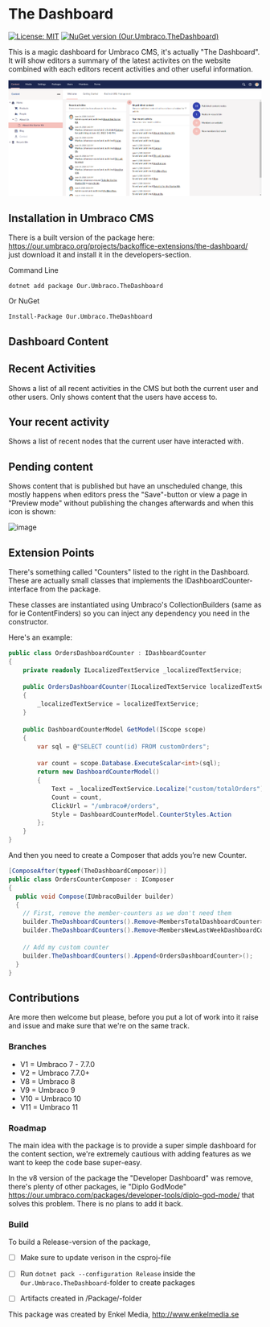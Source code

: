 The Dashboard
=====

[![License: MIT](https://img.shields.io/badge/License-MIT-yellow.svg)](https://opensource.org/licenses/MIT)
[![NuGet version (Our.Umbraco.TheDashboard)](https://img.shields.io/nuget/v/Our.Umbraco.TheDashboard.svg?style=flat-square)](https://www.nuget.org/packages/Our.Umbraco.TheDashboard/)

This is a magic dashboard for Umbraco CMS, it's actually "The Dashboard". It will show editors a summary of the latest activites on the website combined with each editors recent activities and other useful information.

![The Dasboard Screenshot](Docs/the-dashboard-screenshot.png)

## Installation in Umbraco CMS
There is a built version of the package here: https://our.umbraco.org/projects/backoffice-extensions/the-dashboard/ just download it and install it in the developers-section.

Command Line

```
dotnet add package Our.Umbraco.TheDashboard
```

Or NuGet

```
Install-Package Our.Umbraco.TheDashboard
```

## Dashboard Content

## Recent Activities
Shows a list of all recent activities in the CMS but both the current user and other users. Only shows content that the users have access to.

## Your recent activity
Shows a list of recent nodes that the current user have interacted with.

## Pending content
Shows content that is published but have an unscheduled change, this mostly happens when editors press the "Save"-button or view a page in "Preview mode" without publishing the changes afterwards and when this icon is shown: 

![image](https://user-images.githubusercontent.com/1782524/132513572-0d8f6b01-2422-427c-b555-aa56b49f64ab.png)


## Extension Points
There's something called "Counters" listed to the right in the Dashboard. These are actually small classes that implements the IDashboardCounter-interface from the package. 

These classes are instantiated using Umbraco's CollectionBuilders (same as for ie ContentFinders) so you can inject any dependency you need in the constructor. 

Here's an example:

```csharp
public class OrdersDashboardCounter : IDashboardCounter
{
    private readonly ILocalizedTextService _localizedTextService;

    public OrdersDashboardCounter(ILocalizedTextService localizedTextService)
    {
        _localizedTextService = localizedTextService;
    }

    public DashboardCounterModel GetModel(IScope scope)
    {
        var sql = @"SELECT count(id) FROM customOrders";

        var count = scope.Database.ExecuteScalar<int>(sql);
        return new DashboardCounterModel()
        {
            Text = _localizedTextService.Localize("custom/totalOrders"),
            Count = count,
            ClickUrl = "/umbraco#/orders",
            Style = DashboardCounterModel.CounterStyles.Action
        };
    }
}
```

And then you need to create a Composer that adds you’re new Counter.

```csharp
[ComposeAfter(typeof(TheDashboardComposer))]
public class OrdersCounterComposer : IComposer
{
  public void Compose(IUmbracoBuilder builder)
  {
	// First, remove the member-counters as we don't need them
	builder.TheDashboardCounters().Remove<MembersTotalDashboardCounter>();
	builder.TheDashboardCounters().Remove<MembersNewLastWeekDashboardCounter>();

	// Add my custom counter
	builder.TheDashboardCounters().Append<OrdersDashboardCounter>();
  }
}
```

## Contributions
Are more then welcome but please, before you put a lot of work into it raise and issue and make sure that we're on the same track.

### Branches

* V1 = Umbraco 7 - 7.7.0
* V2 = Umbraco 7.7.0+
* V8 = Umbraco 8
* V9 = Umbraco 9
* V10 = Umbraco 10
* V11 = Umbraco 11

### Roadmap
The main idea with the package is to provide a super simple dashboard for the content section, we're extremely cautious with adding features as we want to keep the code base super-easy.

In the v8 version of the package the "Developer Dashboard" was remove, there's plenty of other packages, ie "Diplo GodMode" https://our.umbraco.com/packages/developer-tools/diplo-god-mode/ that solves this problem. There is no plans to add it back. 

### Build
To build a Release-version of the package, 

* [ ] Make sure to update verison in the csproj-file
* [ ] Run `dotnet pack --configuration Release` inside the `Our.Umbraco.TheDashboard`-folder to create packages
* [ ] Artifacts created in /Package/-folder


This package was created by Enkel Media, http://www.enkelmedia.se
